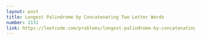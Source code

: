 ```yaml
---
layout: post
title: Longest Palindrome by Concatenating Two Letter Words
number: 2131
link: https://leetcode.com/problems/longest-palindrome-by-concatenating-two-letter-words
---
```

